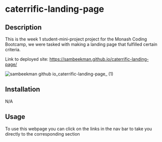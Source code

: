 # caterrific-landing-page

## Description

This is the week 1 student-mini-project project for the Monash Coding Bootcamp, we were tasked with making a landing page that fulfilled certain criteria.

Link to deployed site: https://sambeekman.github.io/caterrific-landing-page/

![sambeekman github io_caterrific-landing-page_ (1)](https://github.com/SamBeekman/caterrific-landing-page/assets/131665093/11aafe43-ed18-47da-983b-27b42788153e)


## Installation

N/A

## Usage

To use this webpage you can click on the links in the nav bar to take you directly to the corresponding section

